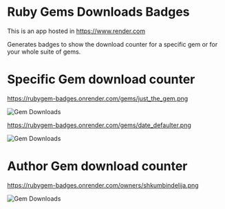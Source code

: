 # Ruby Gems Downloads Badges

This is an app hosted in https://www.render.com

Generates badges to show the download counter for a specific gem or for your whole suite of gems.

# Specific Gem download counter

https://rubygem-badges.onrender.com/gems/just_the_gem.png

![Gem Downloads](https://rubygem-badges.onrender.com/gems/just_the_gem.png)

https://rubygem-badges.onrender.com/gems/date_defaulter.png

![Gem Downloads](https://rubygem-badges.onrender.com/gems/date_defaulter.png)

# Author Gem download counter

https://rubygem-badges.onrender.com/owners/shkumbindelija.png

![Gem Downloads](https://rubygem-badges.onrender.com/owners/shkumbindelija.png)

